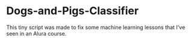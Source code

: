 # Dogs-and-Pigs-Classifier

This tiny script was made to fix some machine learning lessons that I've seen in an Alura course.
